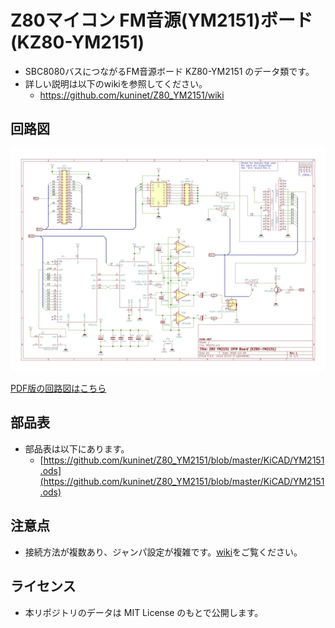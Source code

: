 # Z80マイコン FM音源(YM2151)ボード (KZ80-YM2151)

- SBC8080バスにつながるFM音源ボード KZ80-YM2151 のデータ類です。
- 詳しい説明は以下のwikiを参照してください。
  - https://github.com/kuninet/Z80_YM2151/wiki

## 回路図

![回路図](img/YM2151.jpg)

[PDF版の回路図はこちら](img/YM2151.pdf)

## 部品表

- 部品表は以下にあります。
  - [https://github.com/kuninet/Z80_YM2151/blob/master/KiCAD/YM2151.ods](https://github.com/kuninet/Z80_YM2151/blob/master/KiCAD/YM2151.ods)

## 注意点

- 接続方法が複数あり、ジャンパ設定が複雑です。[wiki](https://github.com/kuninet/Z80_YM2151/wiki)をご覧ください。

## ライセンス

- 本リポジトリのデータは MIT License のもとで公開します。
